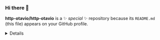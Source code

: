 ### Hi there 👋


**http-otavio/http-otavio** is a ✨ _special_ ✨ repository because its `README.md` (this file) appears on your GitHub profile.

<details>
  <resumo> <b> Coisas que você precisa saber sobre mim! </b> <i> (clique para expandir!) </i> </summary>
  
  <br>
This is going  tobe hidden
</details>
